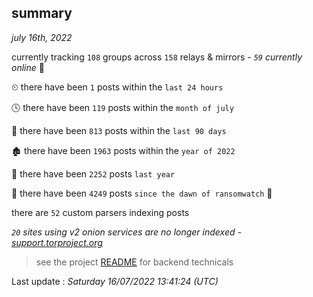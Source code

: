 
## summary
_july 16th, 2022_

currently tracking `108` groups across `158` relays & mirrors - _`59` currently online_ 📡

⏲ there have been `1` posts within the `last 24 hours`

🕓 there have been `119` posts within the `month of july`

📅 there have been `813` posts within the `last 90 days`

🏚 there have been `1963` posts within the `year of 2022`

🚀 there have been `2252` posts `last year`

🦕 there have been `4249` posts `since the dawn of ransomwatch` 🐣

there are `52` custom parsers indexing posts

_`20` sites using v2 onion services are no longer indexed - [support.torproject.org](https://support.torproject.org/onionservices/v2-deprecation/)_

> see the project [README](https://github.com/jmousqueton/ransomwatch#readme) for backend technicals



Last update : _Saturday 16/07/2022 13:41:24 (UTC)_

